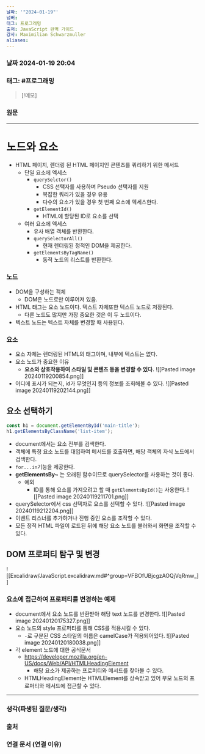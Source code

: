 ```yaml
---
날짜: '"2024-01-19"'
넘버: 
태그: 프로그래밍
출처: JavaScript 완벽 가이드
강사: Maximilian Schwarzmuller
aliases:
---
```

### 날짜  2024-01-19 20:04

### 태그: #프로그래밍 

>[!메모]
>

### 원문
---
# 노드와 요소
- HTML 페이지, 렌더링 된 HTML 페이지인 콘텐츠를 쿼리하기 위한 메서드
	- 단일 요소에 엑세스
		- `querySelctor()`
			- CSS 선택자를 사용하며 Pseudo 선택자를 지원
			- 복잡한 쿼리가 있을 경우 유용
			- 다수의 요소가 있을 경우 첫 번째 요소에 엑세스한다.
		- `getElementId()`
			- HTML에 할당된 ID로 요소를 선택
	- 여러 요소에 엑세스
		- 유사 배열 객체를 반환한다.
		- `querySelectorAll()`
			- 현재 렌더링된 정적인 DOM을 제공한다.
		- `getElementsByTagName()`
			- 동적 노드의 리스트를 반환한다.
### 노드
- DOM을 구성하는 객체
	- DOM은 노드로만 이루어져 있음.
- HTML 태그는 요소 노드이다. 텍스트 자체또한 텍스트 노드로 저장된다.
	- 다른 노드도 많지만 가장 중요한 것은 이 두 노드이다.
- 텍스트 노드는 텍스트 자체를 변경할 때 사용된다.
### 요소
- 요소 자체는 렌더링된 HTML의 태그이며, 내부에 텍스트는 없다.
- 요소 노드가 중요한 이유
	- **요소와 상호작용하여 스타일 및 콘텐츠 등을 변경할 수 있다.**
![[Pasted image 20240119200854.png]]
- 어디에 표시가 되는지, id가 무엇인지 등의 정보를 조회해볼 수 있다.
![[Pasted image 20240119202144.png]]
## 요소 선택하기
```js
const h1 = document.getElementById('main-title');
h1.getElementsByClassName('list-item');
```
- document에서는 요소 전부를 검색한다.
- 객체에 특정 요소 노드를 대입하여 메서드를 호출하면, 해당 객체의 자식 노드에서 검색한다.
- `for...in`기능을 제공한다.
- **getElementsBy~** 는 오래된 함수이므로 querySelector를 사용하는 것이 좋다.
	- 예외 
		- ID를 통해 요소를 가져오려고 할 때 `getElementsById()`는 사용한다.
![[Pasted image 20240119211701.png]]
- querySelector에서 css 선택자로 요소를 선택할 수 있다.
![[Pasted image 20240119212204.png]]
- 이벤트 리스너를 추가하거나 진행 중인 요소를 조작할 수 있다.
- 모든 정적 HTML 파일이 로드된 뒤에 해당 요소 노드를 불러와서 화면을 조작할 수 있다.
## DOM 프로퍼티 탐구 및 변경
![[Excalidraw/JavaScript.excalidraw.md#^group=VFBOfUBjcgzAOQjVqRmw_]]
### 요소에 접근하여 프로퍼티를 변경하는 예제
- document에서 요소 노드를 반환받아 해당 text 노드를 변경한다.
![[Pasted image 20240120175327.png]]
- 요소 노드의 style 프로퍼티를 통해 CSS를 적용시킬 수 있다.
	- `-`로 구분된 CSS 스타일의 이름은 camelCase가 적용되어있다.
![[Pasted image 20240120180038.png]]
- 각 element 노드에 대한 공식문서
	- https://developer.mozilla.org/en-US/docs/Web/API/HTMLHeadingElement
		- 해당 요소가 제공하는 프로퍼티와 메서드를 찾아볼 수 있다.
	- HTMLHeadingElement는 HTMLElement를 상속받고 있어 부모 노드의 프로퍼티와 메서드에 접근할 수 있다.
---
### 생각(파생된 질문/생각)

### 출처

### 연결 문서 (연결 이유)
